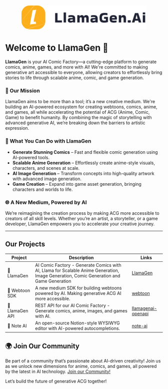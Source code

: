<p align="center">
  <img src="./../public/LlamaGen.Ai-Brand-Assets/Full-Logo/Black@2x.png" alt="LlamaGen Logo" width="400"/>
</p>

# Welcome to LlamaGen 🦙


**LlamaGen** is your AI Comic Factory—a cutting-edge platform to generate comics, anime, games, and more with AI! We're committed to making generative art accessible to everyone, allowing creators to effortlessly bring stories to life through scalable anime, comic, and game generation.

### 🌟 Our Mission  
LlamaGen aims to be more than a tool; it’s a new creative medium. We're building an AI-powered ecosystem for creating webtoons, comics, anime, and games, all while accelerating the potential of ACG (Anime, Comic, Game) to benefit humanity. By combining the magic of storytelling with advanced generative AI, we’re breaking down the barriers to artistic expression.

### 🚀 What You Can Do with LlamaGen
- **Generate Stunning Comics** – Fast and flexible comic generation using AI-powered tools.
- **Scalable Anime Generation** – Effortlessly create anime-style visuals, characters, and scenes at scale.
- **AI Image Generation** – Transform concepts into high-quality artwork with advanced image generation.
- **Game Creation** – Expand into game asset generation, bringing characters and worlds to life.

### 🌐 A New Medium, Powered by AI  
We’re reimagining the creation process by making ACG more accessible to creators of all skill levels. Whether you’re an artist, a storyteller, or a game developer, LlamaGen empowers you to accelerate your creative journey.

--- 

## Our Projects

| Project | Description | Links |
|---------|-------------|-------|
| 🦙 LlamaGen | AI Comic Factory - Generate Comics with AI, Llama for Scalable Anime Generation, Image Generation, Comic Generation and Game Generation | [LlamaGen](https://github.com/LlamaGenAI/LlamaGen) |
| 🎨 Webtoon SDK | A new medium SDK for building webtoons powered by AI. Making generative ACG AI more accessible. | [webtoon](https://github.com/llamaGenAI/webtoon) |
| 🚀 LlamaGen API | REST API for our AI Comic Factory - Generate comics, anime, images, and games with AI. | [llamagenai-openapi](https://github.com/LlamaGenAI/llamagenai-openapi) |
| 📝 Note AI | An open-source Notion-style WYSIWYG editor with AI-powered autocompletions. | [note-ai](https://github.com/LlamaGenAI/note-ai) |


## 🌍 Join Our Community  
Be part of a community that’s passionate about AI-driven creativity! Join us as we unlock new dimensions for anime, comics, and games, all powered by the latest in AI technology. [Join our Community!](https://llamagen-ai.notion.site/LlamaGen-Ai-Community-88d7ce0971d24158a37879457e247490?pvs=4)

Let’s build the future of generative ACG together!